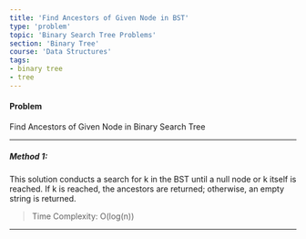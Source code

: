 ```yaml
---
title: 'Find Ancestors of Given Node in BST'
type: 'problem'
topic: 'Binary Search Tree Problems'
section: 'Binary Tree'
course: 'Data Structures'
tags:
- binary tree
- tree
---
```

#### Problem
Find Ancestors of Given Node in Binary Search Tree

---
##### Method 1: 
This solution conducts a search for k in the BST until a null node or k itself is reached. If k is reached, the ancestors are returned; otherwise, an empty string is returned.

> Time Complexity: O(log(n))


---